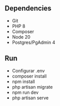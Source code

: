 ## Dependencies
- Git
- PHP 8
- Composer
- Node 20
- Postgres/PgAdmin 4

## Run
- Configurar .env
- composer install
- npm install
- php artisan migrate
- npm run dev
- php artisan serve
